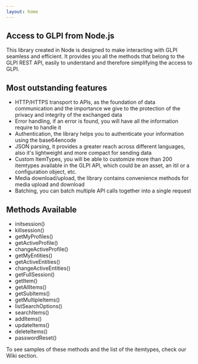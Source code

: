 ```yaml
---
layout: home
---
```

## Access to GLPI from Node.js

This library created in Node is designed to make interacting with GLPI seamless and efficient. It provides you all the methods that belong to the GLPI REST API, easily to understand and therefore simplifying the access to GLPI.

## Most outstanding features

* HTTP/HTTPS transport to APIs, as the foundation of data communication and the importance we give to the protection of the privacy and integrity of the exchanged data
* Error handling, if an error is found, you will have all the information require to handle it
* Authentication, the library helps you to authenticate your information using the base64encode
* JSON parsing, it provides a greater reach across different languages, also it's lightweight and more compact for sending data
* Custom ItemTypes, you will be able to customize more than 200 itemtypes available in the GLPI API, which could be an asset, an itil or a configuration object, etc.
* Media download/upload, the library contains convenience methods for media upload and download
* Batching, you can batch multiple API calls together into a single request

## Methods Available

- initsession()
- killsession()
- getMyProfiles()
- getActiveProfile()
- changeActiveProfile()
- getMyEntities()
- getActiveEntities()
- changeActiveEntities()
- getFullSession()
- getItem()
- getAllItems()
- getSubItems()
- getMultipleItems()
- listSearchOptions()
- searchItems()
- addItems()
- updateItems()
- deleteItems()
- passwordReset()

To see samples of these methods and the list of the itemtypes, check our Wiki section.